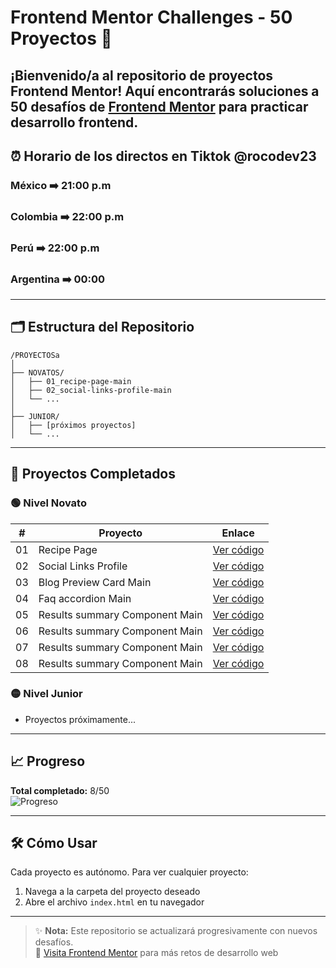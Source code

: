 # Frontend Mentor Challenges - 50 Proyectos 🚀

¡Bienvenido/a al repositorio de proyectos Frontend Mentor! Aquí encontrarás soluciones a **50 desafíos** de [Frontend Mentor](https://www.frontendmentor.io) para practicar desarrollo frontend.
---

## ⏰ Horario de los directos en Tiktok @rocodev23
### México ➡️ 21:00 p.m
### Colombia ➡️ 22:00 p.m
### Perú ➡️ 22:00 p.m
### Argentina ➡️ 00:00

---

## 🗂 Estructura del Repositorio
```text
/PROYECTOSa
│
├── NOVATOS/
│   ├── 01_recipe-page-main
│   ├── 02_social-links-profile-main
│   └── ...
│
├── JUNIOR/
│   ├── [próximos proyectos]
│   └── ...
```
---

## 📌 Proyectos Completados

### 🟢 Nivel Novato
| #   | Proyecto | Enlace |
|-----|----------|--------|
| 01  | Recipe Page | [Ver código](https://github.com/Ledyba-Dev/FRONTEND_MENTOR_50/tree/main/NOVATOS/NOVATOS_CODIGO_TERMINADO/01_recipe-page-main) |
| 02  | Social Links Profile | [Ver código](https://github.com/Ledyba-Dev/FRONTEND_MENTOR_50/tree/main/NOVATOS/NOVATOS_CODIGO_TERMINADO/02_social-links-profile-main) |
| 03  | Blog Preview Card Main | [Ver código](https://github.com/Ledyba-Dev/FRONTEND_MENTOR_50/tree/main/NOVATOS/NOVATOS_CODIGO_TERMINADO/03_blog-preview-card-main) |
| 04  | Faq accordion Main | [Ver código](https://github.com/Ledyba-Dev/FRONTEND_MENTOR_50/tree/main/NOVATOS/04_faq-accordion-main) |
| 05  | Results summary Component Main | [Ver código](https://github.com/Ledyba-Dev/FRONTEND_MENTOR_50/tree/main/NOVATOS/05_results-summary-component-main) |
| 06  | Results summary Component Main | [Ver código](https://github.com/Ledyba-Dev/FRONTEND_MENTOR_50/tree/main/NOVATOS/06_product-preview-card-component-main) |
| 07  | Results summary Component Main | [Ver código](https://github.com/Ledyba-Dev/FRONTEND_MENTOR_50/tree/main/NOVATOS/07_interactive-rating-component-main) |
| 08  | Results summary Component Main | [Ver código](https://github.com/Ledyba-Dev/FRONTEND_MENTOR_50/tree/main/NOVATOS/08_qr-code-component-main) |

### 🟡 Nivel Junior
* Proyectos próximamente...

---

## 📈 Progreso
**Total completado:** 8/50  
![Progreso](https://img.shields.io/badge/Progreso-8%2F50_(16%25)-brightgreen)

---

## 🛠 Cómo Usar
Cada proyecto es autónomo. Para ver cualquier proyecto:
1. Navega a la carpeta del proyecto deseado
2. Abre el archivo `index.html` en tu navegador

---

> ✨ **Nota:** Este repositorio se actualizará progresivamente con nuevos desafíos.  
> 🔗 [Visita Frontend Mentor](https://www.frontendmentor.io) para más retos de desarrollo web
